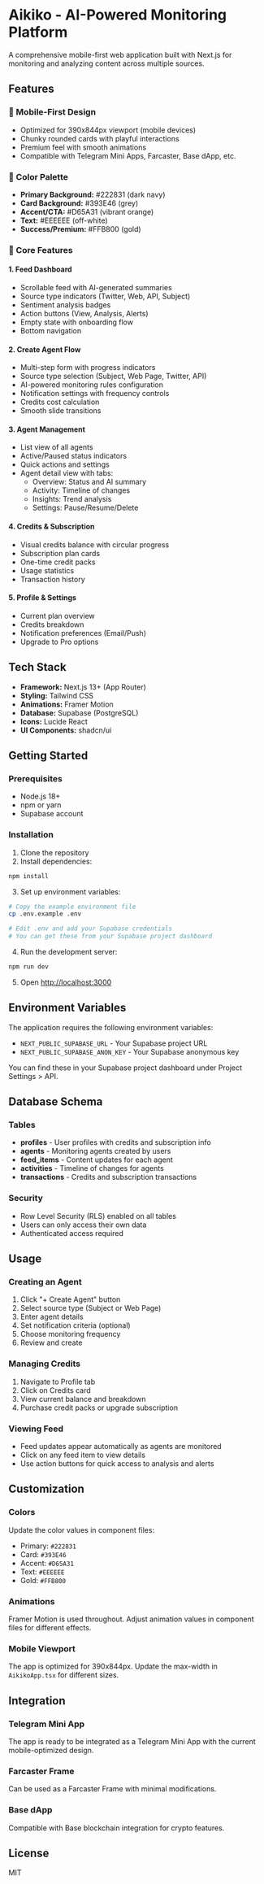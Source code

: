 # Aikiko - AI-Powered Monitoring Platform

A comprehensive mobile-first web application built with Next.js for monitoring and analyzing content across multiple sources.

## Features

### 📱 Mobile-First Design
- Optimized for 390x844px viewport (mobile devices)
- Chunky rounded cards with playful interactions
- Premium feel with smooth animations
- Compatible with Telegram Mini Apps, Farcaster, Base dApp, etc.

### 🎨 Color Palette
- **Primary Background:** #222831 (dark navy)
- **Card Background:** #393E46 (grey)
- **Accent/CTA:** #D65A31 (vibrant orange)
- **Text:** #EEEEEE (off-white)
- **Success/Premium:** #FFB800 (gold)

### 🚀 Core Features

#### 1. Feed Dashboard
- Scrollable feed with AI-generated summaries
- Source type indicators (Twitter, Web, API, Subject)
- Sentiment analysis badges
- Action buttons (View, Analysis, Alerts)
- Empty state with onboarding flow
- Bottom navigation

#### 2. Create Agent Flow
- Multi-step form with progress indicators
- Source type selection (Subject, Web Page, Twitter, API)
- AI-powered monitoring rules configuration
- Notification settings with frequency controls
- Credits cost calculation
- Smooth slide transitions

#### 3. Agent Management
- List view of all agents
- Active/Paused status indicators
- Quick actions and settings
- Agent detail view with tabs:
  - Overview: Status and AI summary
  - Activity: Timeline of changes
  - Insights: Trend analysis
  - Settings: Pause/Resume/Delete

#### 4. Credits & Subscription
- Visual credits balance with circular progress
- Subscription plan cards
- One-time credit packs
- Usage statistics
- Transaction history

#### 5. Profile & Settings
- Current plan overview
- Credits breakdown
- Notification preferences (Email/Push)
- Upgrade to Pro options

## Tech Stack

- **Framework:** Next.js 13+ (App Router)
- **Styling:** Tailwind CSS
- **Animations:** Framer Motion
- **Database:** Supabase (PostgreSQL)
- **Icons:** Lucide React
- **UI Components:** shadcn/ui

## Getting Started

### Prerequisites
- Node.js 18+
- npm or yarn
- Supabase account

### Installation

1. Clone the repository
2. Install dependencies:
```bash
npm install
```

3. Set up environment variables:
```bash
# Copy the example environment file
cp .env.example .env

# Edit .env and add your Supabase credentials
# You can get these from your Supabase project dashboard
```

4. Run the development server:
```bash
npm run dev
```

5. Open [http://localhost:3000](http://localhost:3000)

## Environment Variables

The application requires the following environment variables:

- `NEXT_PUBLIC_SUPABASE_URL` - Your Supabase project URL
- `NEXT_PUBLIC_SUPABASE_ANON_KEY` - Your Supabase anonymous key

You can find these in your Supabase project dashboard under Project Settings > API.

## Database Schema

### Tables

- **profiles** - User profiles with credits and subscription info
- **agents** - Monitoring agents created by users
- **feed_items** - Content updates for each agent
- **activities** - Timeline of changes for agents
- **transactions** - Credits and subscription transactions

### Security
- Row Level Security (RLS) enabled on all tables
- Users can only access their own data
- Authenticated access required

## Usage

### Creating an Agent

1. Click "+ Create Agent" button
2. Select source type (Subject or Web Page)
3. Enter agent details
4. Set notification criteria (optional)
5. Choose monitoring frequency
6. Review and create

### Managing Credits

1. Navigate to Profile tab
2. Click on Credits card
3. View current balance and breakdown
4. Purchase credit packs or upgrade subscription

### Viewing Feed

- Feed updates appear automatically as agents are monitored
- Click on any feed item to view details
- Use action buttons for quick access to analysis and alerts

## Customization

### Colors
Update the color values in component files:
- Primary: `#222831`
- Card: `#393E46`
- Accent: `#D65A31`
- Text: `#EEEEEE`
- Gold: `#FFB800`

### Animations
Framer Motion is used throughout. Adjust animation values in component files for different effects.

### Mobile Viewport
The app is optimized for 390x844px. Update the max-width in `AikikoApp.tsx` for different sizes.

## Integration

### Telegram Mini App
The app is ready to be integrated as a Telegram Mini App with the current mobile-optimized design.

### Farcaster Frame
Can be used as a Farcaster Frame with minimal modifications.

### Base dApp
Compatible with Base blockchain integration for crypto features.

## License

MIT